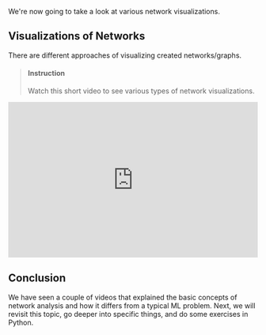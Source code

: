 

We're now going to take a look at various network visualizations.


## Visualizations of Networks

There are different approaches of visualizing created networks/graphs.

> #### Instruction
> Watch this short video to see various types of network visualizations.

<iframe width="100%" height="315" src="https://www.youtube.com/embed/Y5-5uAC8L4Q" frameborder="0" allow="accelerometer; autoplay; encrypted-media; gyroscope; picture-in-picture" allowfullscreen></iframe>


## Conclusion

We have seen a couple of videos that explained the basic concepts of network analysis and how it differs from a typical ML problem. Next, we will revisit this topic, go deeper into specific things, and do some exercises in Python.
